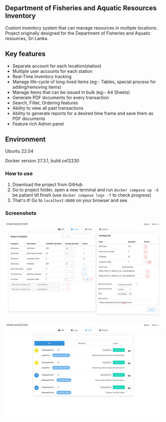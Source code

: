 ## Department of Fisheries and Aquatic Resources Inventory
Custom inventory system that can manage resources in multiple locations. Project originally designed for the Department of Fisheries and Aquatic resources, Sri Lanka.


## Key features

- Separate account for each location(station)
- Multiple user accounts for each station
- Real-Time inventory tracking
- Manage life-cycle of long-lived items (eg:- Tables, special process for adding/removing items)
- Manage items that can be issued in bulk (eg:- A4 Sheets)
- Generate PDF documents for every transaction
- Search, Filter, Ordering features
- Ability to view all past transactions
- Ability to generate reports for a desired time frame and save them as PDF documents
- Feature rich Admin panel



## Environment

Ubuntu 22.04

Docker version 27.3.1, build ce12230



### How to use

1. Download the project from GitHub
2. Go to project folder, open a new terminal and run `docker compose up -d` be patiant till finish (use `docker compose logs -f` to check progress)
3. That's it! Go to `localhost:8000` on your browser and see.



### Screenshots

![Inventory in action](./Screenshot-from-2024-10-16-11-20-39.png)

![Inventory in action](./Screenshot-from-2024-10-16-11-33-43.png)
